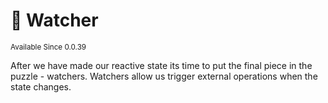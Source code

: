 # 🥸 Watcher

<sup>
Available Since 0.0.39
</sup>

After we have made our reactive state its time to put the final piece in the puzzle - watchers.
Watchers allow us trigger external operations when the state changes.

<code-block lang="java" src="state/CodeSnippets.java" include-symbol="watch"/>
